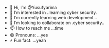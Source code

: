 - 👋 Hi, I’m @Yusufyarima
- 👀 I’m interested in ..learning cyber security.
- 🌱 I’m currently learning web development...
- 💞️ I’m looking to collaborate on .cyber security..
- 📫 How to reach me ...time
- 😄 Pronouns: ...yes
- ⚡ Fun fact: ...yeah

<!---
Yusufyarima/Yusufyarima is a ✨ special ✨ repository because its `README.md` (this file) appears on your GitHub profile.
You can click the Preview link to take a look at your changes.
--->
